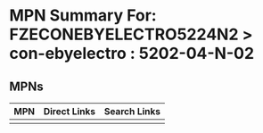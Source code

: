 



# MPN Summary For: FZECONEBYELECTRO5224N2 > con-ebyelectro : 5202-04-N-02

## MPNs
  

|MPN|Direct Links|Search Links|
| :--- | :--- | :--- |
||||
